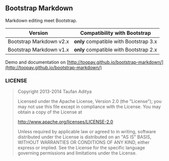 ## Bootstrap MarkdownMarkdown editing meet Bootstrap.| Version | Compatibility with Bootstrap || :---: | :---: || Bootstrap Markdown v2.x | **only** compatible with Bootstrap 3.x || Bootstrap Markdown v1.x | **only** compatible with Bootstrap 2.x |Demo and documentation on [http://toopay.github.io/bootstrap-markdown/](http://toopay.github.io/bootstrap-markdown/)### LICENSE> Copyright 2013-2014 Taufan Aditya>> Licensed under the Apache License, Version 2.0 (the "License");> you may not use this file except in compliance with the License.> You may obtain a copy of the License at>> http://www.apache.org/licenses/LICENSE-2.0>> Unless required by applicable law or agreed to in writing, software> distributed under the License is distributed on an "AS IS" BASIS,> WITHOUT WARRANTIES OR CONDITIONS OF ANY KIND, either express or implied.> See the License for the specific language governing permissions and> limitations under the License.